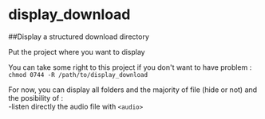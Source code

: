 # display_download
##Display a structured download directory
  
Put the project where you want to display  

You can take some right to this project if you don't want to have problem :  
``` chmod 0744 -R /path/to/display_download ```  

For now, you can display all folders and the majority of file (hide or not) and the posibility of :  
-listen directly the audio file with ```<audio>```